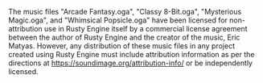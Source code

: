 The music files "Arcade Fantasy.oga", "Classy 8-Bit.oga", "Mysterious Magic.oga", and "Whimsical Popsicle.oga" have been licensed for non-attribution use in Rusty Engine itself by a commercial license agreement between the author of Rusty Engine and the creator of the music, Eric Matyas. However, any distribution of these music files in any project created using Rusty Engine must include attribution information as per the directions at https://soundimage.org/attribution-info/ or be independently licensed.
